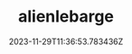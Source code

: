 ---
title: "alienlebarge"
category: "IndieWeb & Personal Blogs"
site_url: https://alienlebarge.ch
feed_url: https://alienlebarge.ch/feed.xml
date: 2023-11-29T11:36:53.783436Z
domain: alienlebarge.ch

---